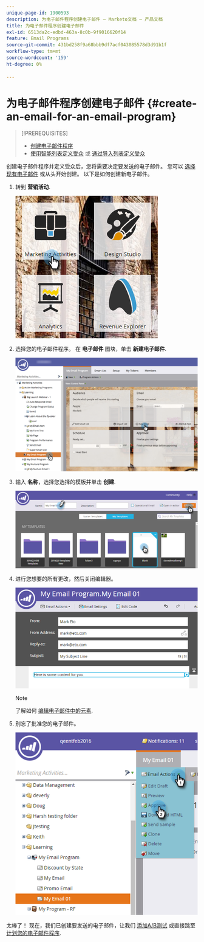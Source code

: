 ```yaml
---
unique-page-id: 1900593
description: 为电子邮件程序创建电子邮件 — Marketo文档 — 产品文档
title: 为电子邮件程序创建电子邮件
exl-id: 6513da2c-edbd-463a-8c0b-9f9016620f14
feature: Email Programs
source-git-commit: 431bd258f9a68bbb9df7acf043085578d3d91b1f
workflow-type: tm+mt
source-wordcount: '159'
ht-degree: 0%

---
```


# 为电子邮件程序创建电子邮件 {#create-an-email-for-an-email-program}

>[!PREREQUISITES]
>
>* [创建电子邮件程序](/help/marketo/product-docs/email-marketing/email-programs/creating-an-email-program/create-an-email-program.md)
>* [使用智能列表定义受众](/help/marketo/product-docs/email-marketing/email-programs/managing-people-in-email-programs/define-an-audience-with-a-smart-list.md) 或 [通过导入列表定义受众](/help/marketo/product-docs/email-marketing/email-programs/managing-people-in-email-programs/define-an-audience-by-importing-a-list.md)

创建电子邮件程序并定义受众后，您将需要决定要发送的电子邮件。 您可以 [选择现有电子邮件](/help/marketo/product-docs/email-marketing/email-programs/email-program-actions/choose-an-existing-email.md) 或从头开始创建。 以下是如何创建新电子邮件。

1. 转到 **营销活动**.

   ![](assets/one.png)

1. 选择您的电子邮件程序。 在 **电子邮件** 图块，单击 **新建电子邮件**.

   ![](assets/newemaildashboard.png)

1. 输入 **名称**，选择您选择的模板并单击 **创建**.

   ![](assets/three.png)

1. 进行您想要的所有更改，然后关闭编辑器。

   ![](assets/four.png)

   >[!NOTE]
   >
   >了解如何 [编辑电子邮件中的元素](/help/marketo/product-docs/email-marketing/general/email-editor-2/edit-elements-in-an-email.md).

1. 别忘了批准您的电子邮件。

   ![](assets/five.png)

太棒了！ 现在，我们已创建要发送的电子邮件，让我们  [添加A/B测试](/help/marketo/product-docs/email-marketing/email-programs/email-program-actions/email-test-a-b-test/add-an-a-b-test.md) 或直接跳至 [计划您的电子邮件程序](/help/marketo/product-docs/email-marketing/email-programs/email-program-actions/schedule-your-email-program.md).
